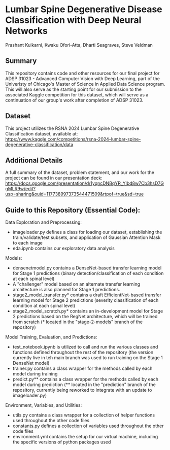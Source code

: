 # Lumbar Spine Degenerative Disease Classification with Deep Neural Networks
Prashant Kulkarni, Kwaku Ofori-Atta, Dharti Seagraves, Steve Veldman

## Summary

This repository contains code and other resources for our final project for ADSP 31023 - Advanced Computer Vision with Deep Learning, part of the Univeristy of Chicago's Master of Science in Applied Data Science program. This will also serve as the starting point for our submission to the associated Kaggle competition for this dataset, which will serve as a continuation of our group's work after completion of ADSP 31023.

## Dataset
This project utilizes the RSNA 2024 Lumbar Spine Degenerative Classification dataset, available at:
https://www.kaggle.com/competitions/rsna-2024-lumbar-spine-degenerative-classification/data

## Additional Details
A full summary of the dataset, problem statement, and our work for the project can be found in our presentation deck:
https://docs.google.com/presentation/d/1yqncDNBqYR_Ylbd8w7Cb3hsD7GgMLR9w/edit?usp=sharing&ouid=117738997373544471509&rtpof=true&sd=true

## Guide to this Repository (Essential Code):
Data Exploration and Preprocessing:
- imageloader.py defines a class for loading our dataset, establishing the train/validate/test subsets, and application of Gaussian Attention Mask to each image
- eda.ipynb contains our exploratory data analysis

Models:
- densenetmodel.py contains a DenseNet-based transfer learning model for Stage 1 predictions (binary detection/classification of each condition at each spinal level)
- A "challenger" model based on an alternate transfer learning architecture is also planned for Stage 1 predictions.
- stage2_model_transfer.py* contains a draft EfficientNet-based transfer learning model for Stage 2 predictions (severity classification of each condition at each spinal level)
- stage2_model_scratch.py* contains an in-development model for Stage 2 predictions based on the RegNet architecture, which will be trained from scratch
(* located in the "stage-2-models" branch of the repository)

Model Training, Evaluation, and Predictions:
- test_notebook.ipynb is utilized to call and run the various classes and functions defined throughout the rest of the repository (the version currently live in teh main branch was used to run training on the Stage 1 DenseNet model)
- trainer.py contains a class wrapper for the methods called by each model during training
- predict.py** contains a class wrapper for the methods called by each model during prediction
(** located in the "prediction" branch of the repository, currently being reworked to integrate with an update to imageloader.py)

Environment, Variables, and Utilities:
- utils.py contains a class wrapper for a collection of helper functions used throughout the other code files
- constants.py defines a collection of variables used throughout the other code files
- environment.yml contains the setup for our virtual machine, including the specific versions of python packages used